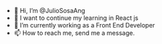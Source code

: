 - 👋 Hi, I’m @JulioSosaAng
- 👀 I want to continue my learning in React js
- 🌱 I’m currently working as a Front End Developer
- 📫 How to reach me, send me a message.

<!---
JulioSosaAng/JulioSosaAng is a ✨ special ✨ repository because its `README.md` (this file) appears on your GitHub profile.
You can click the Preview link to take a look at your changes.
--->
